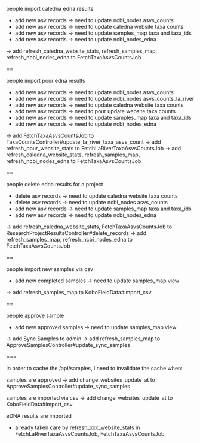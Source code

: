 people import caledna edna results
- add new asv records -> need to update ncbi_nodes asvs_counts
- add new asv records -> need to update caledna website taxa counts
- add new asv records -> need to update samples_map taxa and taxa_ids
- add new asv records -> need to update ncbi_nodes_edna

-> add refresh_caledna_website_stats, refresh_samples_map, refresh_ncbi_nodes_edna to FetchTaxaAsvsCountsJob

==


people import pour edna results
- add new asv records -> need to update ncbi_nodes asvs_counts
- add new asv records -> need to update ncbi_nodes asvs_counts_la_river
- add new asv records -> need to update caledna website taxa counts
- add new asv records -> need to pour update website taxa counts
- add new asv records -> need to update samples_map taxa and taxa_ids
- add new asv records -> need to update ncbi_nodes_edna

-> add FetchTaxaAsvsCountsJob to TaxaCountsController#update_la_river_taxa_asvs_count
-> add refresh_pour_website_stats to FetchLaRiverTaxaAsvsCountsJob
-> add refresh_caledna_website_stats, refresh_samples_map, refresh_ncbi_nodes_edna to FetchTaxaAsvsCountsJob


==

people delete edna results for a project
- delete asv records -> need to update caledna website taxa counts
- delete asv records -> need to update ncbi_nodes asvs_counts
- add new asv records -> need to update samples_map taxa and taxa_ids
- add new asv records -> need to update ncbi_nodes_edna


-> add refresh_caledna_website_stats, FetchTaxaAsvsCountsJob to ResearchProjectResultsController#delete_records
-> add refresh_samples_map, refresh_ncbi_nodes_edna to FetchTaxaAsvsCountsJob

==

people import new samples via csv
- add new completed samples -> need to update samples_map view

-> add refresh_samples_map to KoboFieldData#import_csv

==

people approve sample
- add new approved samples -> need to update samples_map view

-> add Sync Samples to admin
-> add refresh_samples_map  to ApproveSamplesController#update_sync_samples


===

In order to cache the /api/samples, I need to invalidate the cache when:

samples are approved
-> add change_websites_update_at to ApproveSamplesController#update_sync_samples

samples are imported via csv
-> add change_websites_update_at to KoboFieldData#import_csv

eDNA results are imported
- already taken care  by refresh_xxx_website_stats in FetchLaRiverTaxaAsvsCountsJob,
FetchTaxaAsvsCountsJob
